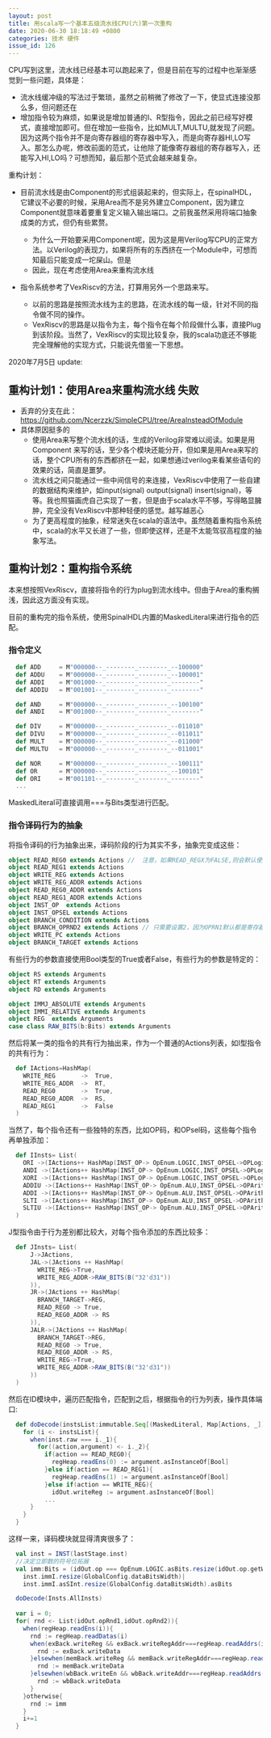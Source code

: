 ```yaml
---
layout: post
title: 用scala写一个基本五级流水线CPU(六)第一次重构
date: 2020-06-30 18:18:49 +0800
categories: 技术 硬件
issue_id: 126
---
```


CPU写到这里，流水线已经基本可以跑起来了，但是目前在写的过程中也渐渐感觉到一些问题，具体是：

- 流水线缓冲级的写法过于繁琐，虽然之前稍微了修改了一下，使显式连接没那么多，但问题还在
- 增加指令较为麻烦，如果说是增加普通的I、R型指令，因此之前已经写好模式，直接增加即可。但在增加一些指令，比如MULT,MULTU,就发现了问题。因为这两个指令并不是向寄存器组的寄存器中写入，而是向寄存器HI,LO写入。那怎么办呢，修改前面的范式，让他除了能像寄存器组的寄存器写入，还能写入HI,LO吗？可想而知，最后那个范式会越来越复杂。
  

重构计划：

- 目前流水线是由Component的形式组装起来的，但实际上，在spinalHDL，它建议不必要的时候，采用Area而不是另外建立Component，因为建立Component就意味着要重复定义输入输出端口。之前我虽然采用将端口抽象成类的方式，但仍有些累赘。
  - 为什么一开始要采用Component呢，因为这是用Verilog写CPU的正常方法。以Verilog的表现力，如果将所有的东西挤在一个Module中，可想而知最后只能变成一坨屎山。但是
  - 因此，现在考虑使用Area来重构流水线
  
- 指令系统参考了VexRiscv的方法，打算用另外一个思路来写。
  - 以前的思路是按照流水线为主的思路，在流水线的每一级，针对不同的指令做不同的操作。
  - VexRiscv的思路是以指令为主，每个指令在每个阶段做什么事，直接Plug到该阶段。当然了，VexRiscv的实现比较复杂，我的scala功底还不够能完全理解他的实现方式，只能说先借鉴一下思想。

2020年7月5日 update:

## 重构计划1：使用Area来重构流水线     失败

- 丢弃的分支在此：https://github.com/Ncerzzk/SimpleCPU/tree/AreaInsteadOfModule
- 具体原因挺多的
  - 使用Area来写整个流水线的话，生成的Verilog非常难以阅读。如果是用Component 来写的话，至少各个模块还能分开，但如果是用Area来写的话，整个CPU所有的东西都挤在一起，如果想通过verilog来看某些语句的效果的话，简直是噩梦。
  - 流水线之间只能通过一些中间信号的来连接，VexRiscv中使用了一些自建的数据结构来维护，如input(signal) output(signal) insert(signal)，等等。我也照猫画虎自己实现了一套，但是由于scala水平不够，写得略显臃肿，完全没有VexRiscv中那种轻便的感觉。越写越恶心
  - 为了更高程度的抽象，经常迷失在scala的语法中。虽然随着重构指令系统中，scala的水平又长进了一些，但即使这样，还是不太能驾驭高程度的抽象写法。

## 重构计划2：重构指令系统

本来想按照VexRiscv，直接将指令的行为plug到流水线中。但由于Area的重构搁浅，因此这方面没有实现。

目前的重构完的指令系统，使用SpinalHDL内置的MaskedLiteral来进行指令的匹配。

### 指令定义

```scala
  def ADD     = M"000000--_--------_--------_--100000"
  def ADDU    = M"000000--_--------_--------_--100001"
  def ADDI    = M"001000--_--------_--------_--------"
  def ADDIU   = M"001001--_--------_--------_--------"

  def AND     = M"000000--_--------_--------_--100100"
  def ANDI    = M"001000--_--------_--------_--------"

  def DIV     = M"000000--_--------_--------_--011010"
  def DIVU    = M"000000--_--------_--------_--011011"
  def MULT    = M"000000--_--------_--------_--011000"
  def MULTU   = M"000000--_--------_--------_--011001"

  def NOR     = M"000000--_--------_--------_--100111"
  def OR      = M"000000--_--------_--------_--100101"
  def ORI     = M"001101--_--------_--------_--------"
  ...
```

MaskedLiteral可直接调用===与Bits类型进行匹配。

### 指令译码行为的抽象

将指令译码的行为抽象出来，译码阶段的行为其实不多，抽象完变成这些：

```scala
object READ_REG0 extends Actions //  注意，如果READ_REGX为FALSE,则会默认使用Imm来替代(代码在ID的最后一部分）
object READ_REG1 extends Actions
object WRITE_REG extends Actions
object WRITE_REG_ADDR extends Actions
object READ_REG0_ADDR extends Actions
object READ_REG1_ADDR extends Actions
object INST_OP  extends Actions
object INST_OPSEL extends Actions
object BRANCH_CONDITION extends Actions
object BRANCH_OPRND2 extends Actions // 只需要设置2，因为OPRN1默认都是寄存器的值
object WRITE_PC extends Actions
object BRANCH_TARGET extends Actions
```

有些行为的参数直接使用Bool类型的True或者False，有些行为的参数是特定的：

```scala
object RS extends Arguments
object RT extends Arguments
object RD extends Arguments

object IMMJ_ABSOLUTE extends Arguments
object IMMI_RELATIVE extends Arguments
object REG  extends Arguments
case class RAW_BITS(b:Bits) extends Arguments
```

然后将某一类的指令的共有行为抽出来，作为一个普通的Actions列表，如I型指令的共有行为：

```scala
  def IActions=HashMap(
    WRITE_REG       ->  True,
    WRITE_REG_ADDR  ->  RT,
    READ_REG0       ->  True,
    READ_REG0_ADDR  ->  RS,
    READ_REG1       ->  False
  )
```

当然了，每个指令还有一些独特的东西，比如OP码，和OPsel码，这些每个指令再单独添加：

```scala
  def IInsts= List(
    ORI ->(IActions++ HashMap(INST_OP-> OpEnum.LOGIC,INST_OPSEL->OPLogic.OR)),
    ANDI ->(IActions++ HashMap(INST_OP-> OpEnum.LOGIC,INST_OPSEL->OPLogic.AND)),
    XORI ->(IActions++ HashMap(INST_OP-> OpEnum.LOGIC,INST_OPSEL->OPLogic.XOR)),
    ADDIU ->(IActions++ HashMap(INST_OP-> OpEnum.ALU,INST_OPSEL->OPArith.ADDU)),
    ADDI ->(IActions++ HashMap(INST_OP-> OpEnum.ALU,INST_OPSEL->OPArith.ADD)),
    SLTI ->(IActions++ HashMap(INST_OP-> OpEnum.ALU,INST_OPSEL->OPArith.SLT)),
    SLTIU ->(IActions++ HashMap(INST_OP-> OpEnum.ALU,INST_OPSEL->OPArith.SLTU))
  )
```

J型指令由于行为差别都比较大，对每个指令添加的东西比较多：

```scala
  def JInsts= List(
      J->JActions,
      JAL->(JActions ++ HashMap(
        WRITE_REG->True,
        WRITE_REG_ADDR->RAW_BITS(B("32'd31"))
      )),
      JR->(JActions ++ HashMap(
        BRANCH_TARGET->REG,
        READ_REG0 -> True,
        READ_REG0_ADDR -> RS
      )),
      JALR->(JActions ++ HashMap(
        BRANCH_TARGET->REG,
        READ_REG0 -> True,
        READ_REG0_ADDR -> RS,
        WRITE_REG->True,
        WRITE_REG_ADDR->RAW_BITS(B("32'd31"))
      ))
  )
```

然后在ID模块中，遍历匹配指令，匹配到之后，根据指令的行为列表，操作具体端口:

```scala
  def doDecode(instsList:immutable.Seq[(MaskedLiteral, Map[Actions, _])]) ={
    for (i <- instsList){
      when(inst.raw === i._1){
        for((action,argument) <- i._2){
          if(action == READ_REG0){
            regHeap.readEns(0) := argument.asInstanceOf[Bool]
          }else if(action == READ_REG1){
            regHeap.readEns(1) := argument.asInstanceOf[Bool]
          }else if(action == WRITE_REG){
            idOut.writeReg := argument.asInstanceOf[Bool]
          ...
      }
    }
  }
```

这样一来，译码模块就显得清爽很多了：

```scala
  val inst = INST(lastStage.inst)
  //决定立即数的符号位拓展
  val imm:Bits = (idOut.op === OpEnum.LOGIC.asBits.resize(idOut.op.getWidth))?
    inst.immI.resize(GlobalConfig.dataBitsWidth)|
    inst.immI.asSInt.resize(GlobalConfig.dataBitsWidth).asBits

  doDecode(Insts.AllInsts)
  
  var i = 0;
  for( rnd <- List(idOut.opRnd1,idOut.opRnd2)){
    when(regHeap.readEns(i)){
      rnd := regHeap.readDatas(i)
      when(exBack.writeReg && exBack.writeRegAddr===regHeap.readAddrs(i)){
        rnd := exBack.writeData
      }elsewhen(memBack.writeReg && memBack.writeRegAddr===regHeap.readAddrs(i)) {
        rnd := memBack.writeData
      }elsewhen(wbBack.writeEn && wbBack.writeAddr===regHeap.readAddrs(i)){
        rnd := wbBack.writeData
      }
    }otherwise{
      rnd := imm
    }
    i+=1
  }
```